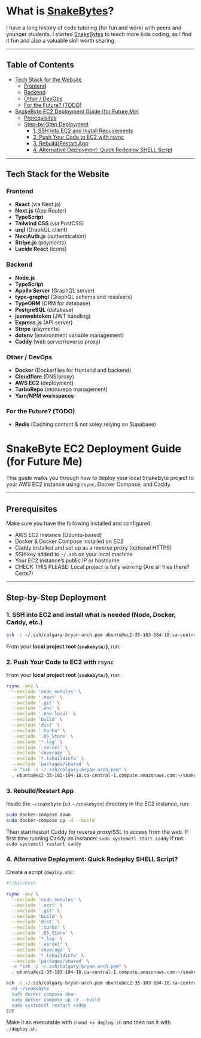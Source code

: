 # What is [SnakeBytes](https://www.snakebytes.ca)?
I have a long history of code tutoring (for fun and work) with peers and younger students. I started [SnakeBytes](https://www.snakebytes.ca) to teach more kids coding, as I find it fun and also a valuable skill worth sharing. 

---

## Table of Contents

- [Tech Stack for the Website](#tech-stack-for-the-website)
  - [Frontend](#frontend)
  - [Backend](#backend)
  - [Other / DevOps](#other--devops)
  - [For the Future? (TODO)](#for-the-future-todo)
- [SnakeByte EC2 Deployment Guide (for Future Me)](#snakebyte-ec2-deployment-guide-for-future-me)
  - [Prerequisites](#prerequisites)
  - [Step-by-Step Deployment](#step-by-step-deployment)
    - [1. SSH into EC2 and Install Requirements](#1-ssh-into-ec2-and-install-requirements)
    - [2. Push Your Code to EC2 with rsync](#2-push-your-code-to-ec2-with-rsync)
    - [3. Rebuild/Restart App](#3-rebuildrestart-app)
    - [4. Alternative Deployment: Quick Redeploy SHELL Script](#4-alternative-deployment-quick-redeploy-shell-script)

---

## Tech Stack for the Website

### Frontend
- **React** (via Next.js)
- **Next.js** (App Router)
- **TypeScript**
- **Tailwind CSS** (via PostCSS)
- **urql** (GraphQL client)
- **NextAuth.js** (authentication)
- **Stripe.js** (payments)
- **Lucide React** (icons)

### Backend
- **Node.js**
- **TypeScript**
- **Apollo Server** (GraphQL server)
- **type-graphql** (GraphQL schema and resolvers)
- **TypeORM** (ORM for database)
- **PostgreSQL** (database)
- **jsonwebtoken** (JWT handling)
- **Express.js** (API server)
- **Stripe** (payments)
- **dotenv** (environment variable management)
- **Caddy** (web server/reverse proxy)

### Other / DevOps
- **Docker** (Dockerfiles for frontend and backend)
- **Cloudflare** (DNS/proxy)
- **AWS EC2** (deployment)
- **TurboRepo** (monorepo management)
- **Yarn/NPM workspaces**

### For the Future? (TODO)
- **Redis** (Caching content & not soley relying on Supabase)


# SnakeByte EC2 Deployment Guide (for Future Me)

This guide walks you through how to deploy your local SnakeByte project to your AWS EC2 instance using `rsync`, Docker Compose, and Caddy.

---

## Prerequisites

Make sure you have the following installed and configured:

- AWS EC2 instance (Ubuntu-based)
- Docker & Docker Compose installed on EC2
- Caddy installed and set up as a reverse proxy (optional HTTPS)
- SSH key added to `~/.ssh` on your local machine
- Your EC2 instance’s public IP or hostname
- CHECK THIS PLEASE: Local project is fully working (Are all files there? Certs?)

---

## Step-by-Step Deployment

### 1. SSH into EC2 and install what is needed (Node, Docker, Caddy, etc.)

```bash
ssh -i ~/.ssh/calgary-bryan-arch.pem ubuntu@ec2-35-183-184-18.ca-central-1.compute.amazonaws.com
```

From your **local project root (`snakebyte/`)**, run:

### 2. Push Your Code to EC2 with `rsync`

From your **local project root (`snakebyte/`)**, run:

```bash
rsync -avz \
  --exclude 'node_modules' \
  --exclude '.next' \
  --exclude '.git' \
  --exclude '.env' \
  --exclude '.env.local' \
  --exclude 'build' \
  --exclude 'dist' \
  --exclude '.turbo' \
  --exclude '.DS_Store' \
  --exclude '*.log' \
  --exclude '.vercel' \
  --exclude 'coverage' \
  --exclude '*.tsbuildinfo' \
  --exclude 'packages/shared' \
  -e "ssh -i ~/.ssh/calgary-bryan-arch.pem" \
  . ubuntu@ec2-35-183-184-18.ca-central-1.compute.amazonaws.com:~/snakebyte
```

### 3. Rebuild/Restart App

Inside the `~/snakebyte` (`cd ~/snakebyte`) directory in the EC2 instance, run: 

``` bash
sudo docker-compose down
sudo docker-compose up -d --build
```
Then start/restart Caddy for reverse proxy/SSL to access from the web.
If first time running Caddy on instance: ```sudo systemctl start caddy```
If not: ```sudo systemctl restart caddy```

### 4. Alternative Deployment: Quick Redeploy SHELL Script?
Create a script (```deploy.sh```): 
```bash
#!/bin/bash

rsync -avz \
  --exclude 'node_modules' \
  --exclude '.next' \
  --exclude '.git' \
  --exclude 'build' \
  --exclude 'dist' \
  --exclude '.turbo' \
  --exclude '.DS_Store' \
  --exclude '*.log' \
  --exclude '.vercel' \
  --exclude 'coverage' \
  --exclude '*.tsbuildinfo' \
  --exclude 'packages/shared' \
  -e "ssh -i ~/.ssh/calgary-bryan-arch.pem" \
  . ubuntu@ec2-35-183-184-18.ca-central-1.compute.amazonaws.com:~/snakebyte

ssh -i ~/.ssh/calgary-bryan-arch.pem ubuntu@ec2-35-183-184-18.ca-central-1.compute.amazonaws.com << 'EOF'
  cd ~/snakebyte
  sudo docker compose down
  sudo docker compose up -d --build
  sudo systemctl restart caddy
EOF
```
Make it an executable with ```chmod +x deploy.sh``` and then run it with ```./deploy.sh```. 
